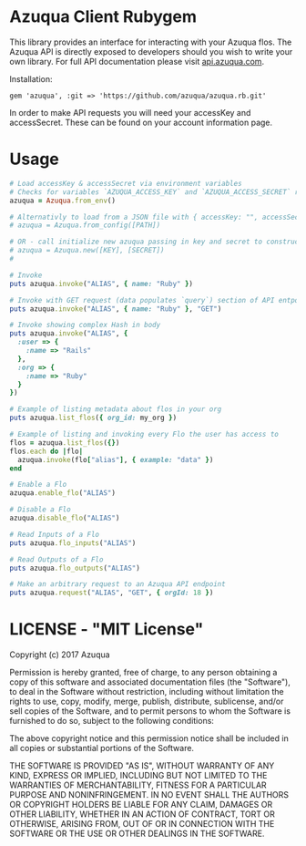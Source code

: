 # Azuqua Client Rubygem

This library provides an interface for interacting with your Azuqua flos.
The Azuqua API is directly exposed to developers should you wish to write your own library.
For full API documentation please visit <a href="https://api.azuqua.com">api.azuqua.com</a>.

Installation:
```
gem 'azuqua', :git => 'https://github.com/azuqua/azuqua.rb.git'
```

In order to make API requests you will need your accessKey and accessSecret.
These can be found on your account information page. 

# Usage

```ruby
# Load accessKey & accessSecret via environment variables
# Checks for variables `AZUQUA_ACCESS_KEY` and `AZUQUA_ACCESS_SECRET` respectivly
azuqua = Azuqua.from_env()

# Alternativly to load from a JSON file with { accessKey: "", accessSecret: "" }
# azuqua = Azuqua.from_config([PATH])

# OR - call initialize new azuqua passing in key and secret to constructor
# azuqua = Azuqua.new([KEY], [SECRET])
#

# Invoke 
puts azuqua.invoke("ALIAS", { name: "Ruby" })

# Invoke with GET request (data populates `query`) section of API entpoint Flo
puts azuqua.invoke("ALIAS", { name: "Ruby" }, "GET")

# Invoke showing complex Hash in body
puts azuqua.invoke("ALIAS", {
  :user => {
    :name => "Rails"
  },
  :org => {
    :name => "Ruby"
  }
})

# Example of listing metadata about flos in your org
puts azuqua.list_flos({ org_id: my_org })

# Example of listing and invoking every Flo the user has access to
flos = azuqua.list_flos({})
flos.each do |flo|
  azuqua.invoke(flo["alias"], { example: "data" })
end

# Enable a Flo
azuqua.enable_flo("ALIAS")

# Disable a Flo
azuqua.disable_flo("ALIAS")

# Read Inputs of a Flo
puts azuqua.flo_inputs("ALIAS")

# Read Outputs of a Flo
puts azuqua.flo_outputs("ALIAS")

# Make an arbitrary request to an Azuqua API endpoint
puts azuqua.request("ALIAS", "GET", { orgId: 18 })
```

# LICENSE - "MIT License"
Copyright (c) 2017 Azuqua

Permission is hereby granted, free of charge, to any person obtaining a copy
of this software and associated documentation files (the "Software"), to deal
in the Software without restriction, including without limitation the rights
to use, copy, modify, merge, publish, distribute, sublicense, and/or sell
copies of the Software, and to permit persons to whom the Software is
furnished to do so, subject to the following conditions:

The above copyright notice and this permission notice shall be included in
all copies or substantial portions of the Software.

THE SOFTWARE IS PROVIDED "AS IS", WITHOUT WARRANTY OF ANY KIND, EXPRESS OR
IMPLIED, INCLUDING BUT NOT LIMITED TO THE WARRANTIES OF MERCHANTABILITY,
FITNESS FOR A PARTICULAR PURPOSE AND NONINFRINGEMENT. IN NO EVENT SHALL THE
AUTHORS OR COPYRIGHT HOLDERS BE LIABLE FOR ANY CLAIM, DAMAGES OR OTHER
LIABILITY, WHETHER IN AN ACTION OF CONTRACT, TORT OR OTHERWISE, ARISING FROM,
OUT OF OR IN CONNECTION WITH THE SOFTWARE OR THE USE OR OTHER DEALINGS IN
THE SOFTWARE.

